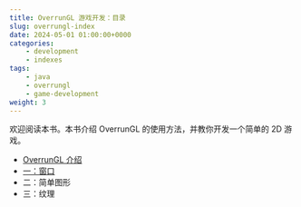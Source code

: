 ```yaml
---
title: OverrunGL 游戏开发：目录
slug: overrungl-index
date: 2024-05-01 01:00:00+0000
categories:
    - development
    - indexes
tags:
    - java
    - overrungl
    - game-development
weight: 3
---
```


欢迎阅读本书。本书介绍 OverrunGL 的使用方法，并教你开发一个简单的 2D 游戏。

- [OverrunGL 介绍](../overrungl-0)
- [一：窗口](../overrungl-1)
- 二：简单图形
- 三：纹理
